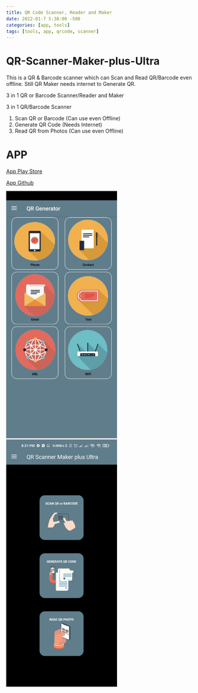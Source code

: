 ```yaml
---
title: QR Code Scanner, Reader and Maker
date: 2022-01-7 5:38:00 -500
categories: [app, tools]
tags: [tools, app, qrcode, scanner]
---
```


# QR-Scanner-Maker-plus-Ultra
This is a QR & Barcode scanner which can Scan and Read QR/Barcode even offline. Still QR Maker needs internet to Generate QR.

3 in 1 QR or Barcode Scanner/Reader and Maker

3 in 1 QR/Barcode Scanner 

1. Scan QR or Barcode (Can use even Offline)
2. Generate QR Code (Needs Internet)
3. Read QR from Photos (Can use even Offline)

# APP
<a href="https://play.google.com/store/apps/details?id=com.scannermaker.panda&hl=en_US">App Play Store</a>

<a href="https://github.com/engrpanda/QR-Scanner-Maker-plus-Ultra/releases/download/1.0.1/QR.Scanner.Maker.plus.ultra.v.1.0.1.apk">App Github</a>


<img src="https://github.com/engrpanda/QR-Scanner-Maker-plus-Ultra/raw/main/2.jpg" width="300">       

<img src="https://github.com/engrpanda/QR-Scanner-Maker-plus-Ultra/raw/main/1.jpg" width="300">